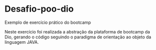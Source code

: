 # Desafio-poo-dio

 Exemplo de exercício prático do bootcamp

Neste exercício foi realizada a abstração da plataforma de bootcamp da Dio, gerando o código seguindo o paradigma de orientação ao objeto da linguagem JAVA.
